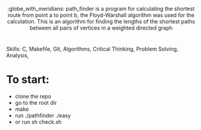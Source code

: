 <p align="center"> :globe_with_meridians:  path_finder is a program for calculating the shortest route from point a to point b,  the Floyd-Warshall algorithm was used for the calculation. This is an algorithm for finding the lengths of the shortest paths between all pairs of vertices in a weighted directed graph</p>

#  

Skills: C, Makefile, Git, Algorithms, Critical Thinking, Problem Solving, Analysis, 


# To start:
- clone the repo
- go to the root dir
- make
- run ./pathfinder ./easy
- or run sh check.sh






